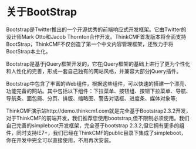 # 关于BootStrap

Bootstrap是Twitter推出的一个开源优秀的前端响应式开发框架。它由Twitter的设计师Mark Otto和Jacob Thornton合作开发。ThinkCMF首发版本将全面支持BootStrap，ThinkCMF不仅创造了第一个中文内容管理框架，还致力于将BootStrap本土化。

Bootstrap是基于jQuery框架开发的，它在jQuery框架的基础上进行了更为个性化和人性化的完善，形成一套自己独有的网站风格，并兼容大部分jQuery插件。

Bootstrap中包含了丰富的Web组件，根据这些组件，可以快速的搭建一个漂亮、功能完备的网站。其中包括以下组件：下拉菜单、按钮组、按钮下拉菜单、导航、导航条、面包屑、分页、排版、缩略图、警告对话框、进度条、媒体对象等;

ThinkCMF演示站http://demo.thinkcmf.com就是完全基于Bootstrap2.3.2开发，对于ThinkCMF的前端开发，我们推荐您使用bootstrap,但不限制必须使用。我们自己完善的simpleboot开发框架，完全基于bootstrap 2.3.2,但它拥有更多的组件，同时支持IE7+，我们已经在ThinkCMF的public目录下集成了simpleboot，你在开发中完全可以直接使用，不用再次安装。